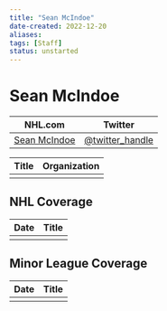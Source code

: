```yaml
---
title: "Sean McIndoe"
date-created: 2022-12-20
aliases: 
tags: [Staff]
status: unstarted
---
```


# Sean McIndoe

| NHL.com | Twitter |
| ------- | ------- |
| [Sean McIndoe]() | [@twitter_handle](https://twitter.com/)

| Title | Organization |
| ----- | ------------ |
|       |              |



## NHL  Coverage
| Date | Title |
| ---- | ----- |
|      |       |



## Minor League Coverage
| Date | Title |
| ---- | ----- |
|      |       |


